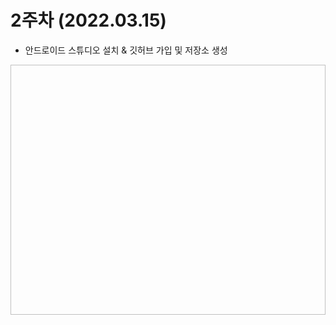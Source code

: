 # 2주차 (2022.03.15)
  - 안드로이드 스튜디오 설치 & 깃허브 가입 및 저장소 생성
  
  <img width="600" height="400" scr="./pic/2st_app.PNG"></img>
